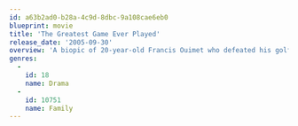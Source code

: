 ```yaml
---
id: a63b2ad0-b28a-4c9d-8dbc-9a108cae6eb0
blueprint: movie
title: 'The Greatest Game Ever Played'
release_date: '2005-09-30'
overview: 'A biopic of 20-year-old Francis Ouimet who defeated his golfing idol and 1900 US Open Champion, Harry Vardon.'
genres:
  -
    id: 18
    name: Drama
  -
    id: 10751
    name: Family
---
```

